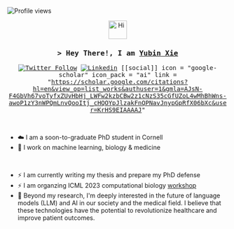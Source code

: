 ![Profile views](https://visitor-badge.glitch.me/badge?page_id=yubinxie.yubinxie)

<div align="center">
 <img src="https://emojis.slackmojis.com/emojis/images/1588866973/8934/hellokittydance.gif?1588866973" alt="Hi" width="42" />
</div >
<h3 align="center">
        <samp>&gt; Hey There!, I am
                <b><a target="_blank" href="https://yubinxie.ai/">Yubin Xie</a></b>
        </samp>
</h3>

<samp align="center">
  
[![Twitter Follow](https://img.shields.io/twitter/follow/yubin_xie?label=Follow)](https://twitter.com/Yubin_Xie)
[![Linkedin](https://img.shields.io/badge/-Yubin-blue?style=flat-square&logo=Linkedin&logoColor=white&link=https://www.linkedin.com/in/yubin-x-57198711a/)](https://www.linkedin.com/in/yubin-x-57198711a/)
[[social]]
  icon = "google-scholar"
  icon_pack = "ai"
  link = "https://scholar.google.com/citations?hl=en&view_op=list_works&authuser=1&gmla=AJsN-F4GbVh67voTyfxZUvHbHj_LWFw2kzbCBw2z1cNzS35cGfUZoL4wMhBhWns-awoP1zY3nWPQmLnvQooItj_cHQOYpJlzakFnQPNavJnypGpRfX06bXc&user=KrHS9EIAAAAJ"
  
</samp>

<br>

- ☁️ I am a soon-to-graduate PhD student in Cornell
- 🔭 I work on machine learning, biology & medicine 
<br>

- ⚡ I am currently writing my thesis and prepare my PhD defense<br>
- ⚡ I am organzing ICML 2023 computational biology [workshop](https://icml-compbio.github.io/)<br>
- 🤖 Beyond my research, I'm deeply interested in the future of language models (LLM) and AI in our society and the medical field. I believe that these technologies have the potential to revolutionize healthcare and improve patient outcomes.

<!--
**YubinXie/yubinxie** is a ✨ _special_ ✨ repository because its `README.md` (this file) appears on your GitHub profile.

Here are some ideas to get you started:

- 🔭 I’m currently working on ...
- 🌱 I’m currently learning ...
- 👯 I’m looking to collaborate on ...
- 🤔 I’m looking for help with ...
- 💬 Ask me about ...
- 📫 How to reach me: ...
- 😄 Pronouns: ...
- ⚡ Fun fact: ...
-->
